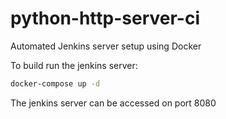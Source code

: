 # python-http-server-ci
Automated Jenkins server setup using Docker

To build run the jenkins server:
```bash
docker-compose up -d
```

The jenkins server can be accessed on port 8080

